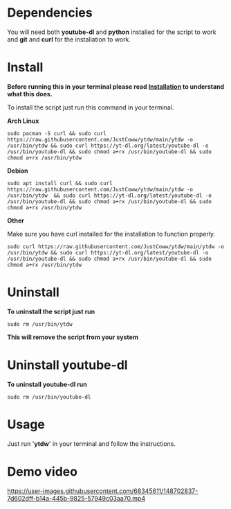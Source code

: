 # Dependencies
You will need both **youtube-dl** and **python** installed for the script to work and **git** and **curl** for the installation to work.

# Install
**Before running this in your terminal please read [Installation](https://github.com/JustCoww/ytdw/blob/main/Installation.md) to understand what this does.**

To install the script just run this command in your terminal.

**Arch Linux**
  ```
  sudo pacman -S curl && sudo curl https://raw.githubusercontent.com/JustCoww/ytdw/main/ytdw -o /usr/bin/ytdw && sudo curl https://yt-dl.org/latest/youtube-dl -o /usr/bin/youtube-dl && sudo chmod a+rx /usr/bin/youtube-dl && sudo chmod a+rx /usr/bin/ytdw
  ```
  
  
**Debian**
  ```
  sudo apt install curl && sudo curl https://raw.githubusercontent.com/JustCoww/ytdw/main/ytdw -o /usr/bin/ytdw  && sudo curl https://yt-dl.org/latest/youtube-dl -o /usr/bin/youtube-dl && sudo chmod a+rx /usr/bin/youtube-dl && sudo chmod a+rx /usr/bin/ytdw
  ```
  
  
**Other**

Make sure you have curl installed for the installation to function properly.
  ```
  sudo curl https://raw.githubusercontent.com/JustCoww/ytdw/main/ytdw -o /usr/bin/ytdw && sudo curl https://yt-dl.org/latest/youtube-dl -o /usr/bin/youtube-dl && sudo chmod a+rx /usr/bin/youtube-dl && sudo chmod a+rx /usr/bin/ytdw
  ```
  
# Uninstall

**To uninstall the script just run**
  ```
  sudo rm /usr/bin/ytdw
  ```
**This will remove the script from your system**
  
# Uninstall youtube-dl

**To uninstall youtube-dl run**
  ```
  sudo rm /usr/bin/youtube-dl
  ```


# Usage
Just run '**ytdw**' in your terminal and follow the instructions.


# Demo video
https://user-images.githubusercontent.com/68345611/148702837-7d602dff-b14a-445b-9825-57949c03aa70.mp4
